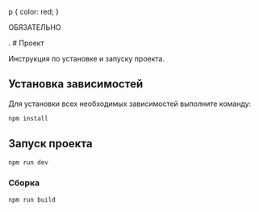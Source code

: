 p {
  color: red;
}
<p>ОБЯЗАТЕЛЬНО</p>.
# Проект

Инструкция по установке и запуску проекта.

## Установка зависимостей

Для установки всех необходимых зависимостей выполните команду:

```sh
npm install
```

## Запуск проекта

```sh
npm run dev
```

### Сборка

```sh
npm run build
```
